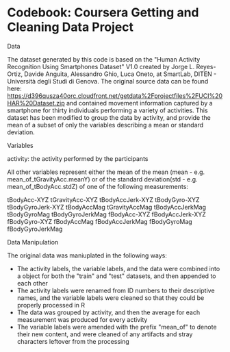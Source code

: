 Codebook: Coursera Getting and Cleaning Data Project
=====================================================

Data

The dataset generated by this code is based on the "Human Activity Recognition Using Smartphones Dataset" V1.0 created by Jorge L. Reyes-Ortiz, Davide Anguita, Alessandro Ghio, Luca Oneto, at SmartLab, DITEN - Università degli Studi di Genova.
The original source data can be found here: https://d396qusza40orc.cloudfront.net/getdata%2Fprojectfiles%2FUCI%20HAR%20Dataset.zip and contained movement information captured by a smartphone for thirty individuals performing a variety of activities.
This dataset has been modified to group the data by activity, and provide the mean of a subset of only the variables describing a mean or standard deviation.

Variables

activity: the activity performed by the participants

All other variables represent either the mean of the mean (mean - e.g. mean_of_tGravityAcc.meanY) or of the standard deviation(std - e.g. mean_of_tBodyAcc.stdZ) of one of the following measurements:

tBodyAcc-XYZ
tGravityAcc-XYZ
tBodyAccJerk-XYZ
tBodyGyro-XYZ
tBodyGyroJerk-XYZ
tBodyAccMag
tGravityAccMag
tBodyAccJerkMag
tBodyGyroMag
tBodyGyroJerkMag
fBodyAcc-XYZ
fBodyAccJerk-XYZ
fBodyGyro-XYZ
fBodyAccMag
fBodyAccJerkMag
fBodyGyroMag
fBodyGyroJerkMag

Data Manipulation

The original data was maniuplated in the following ways:
- The activity labels, the variable labels, and the data were combined into a object for both the "train" and "test" datasets, and then appended to each other
- The activity labels were renamed from ID numbers to their descriptive names, and the variable labels were cleaned so that they could be properly processed in R
- The data was grouped by activity, and then the average for each measurement was produced for every activity
- The variable labels were amended with the prefix "mean_of" to denote their new content, and were cleaned of any artifacts and stray characters leftover from the processing
